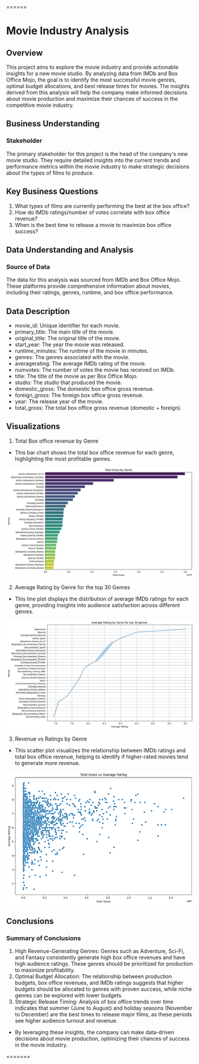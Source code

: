 
======
# Movie Industry Analysis

## Overview
This project aims to explore the movie industry and provide actionable insights for a new movie studio. By analyzing data from IMDb and Box Office Mojo, the goal is to identify the most successful movie genres, optimal budget allocations, and best release times for movies. The insights derived from this analysis will help the company make informed decisions about movie production and maximize their chances of success in the competitive movie industry.

## Business Understanding
### Stakeholder
The primary stakeholder for this project is the head of the company's new movie studio. They require detailed insights into the current trends and performance metrics within the movie industry to make strategic decisions about the types of films to produce.

## Key Business Questions
1. What types of films are currently performing the best at the box office?
2. How do IMDb ratings/number of votes correlate with box office revenue?
3. When is the best time to release a movie to maximize box office success?

## Data Understanding and Analysis
### Source of Data
The data for this analysis was sourced from IMDb and Box Office Mojo. These platforms provide comprehensive information about movies, including their ratings, genres, runtime, and box office performance.

## Data Description
   - movie_id: Unique identifier for each movie.
   - primary_title: The main title of the movie.
   - original_title: The original title of the movie.
   - start_year: The year the movie was released.
   - runtime_minutes: The runtime of the movie in minutes.
   - genres: The genres associated with the movie.
   - averagerating: The average IMDb rating of the movie.
   - numvotes: The number of votes the movie has received on IMDb.
   - title: The title of the movie as per Box Office Mojo.
   - studio: The studio that produced the movie.
   - domestic_gross: The domestic box office gross revenue.
   - foreign_gross: The foreign box office gross revenue.
   - year: The release year of the movie.
   - total_gross: The total box office gross revenue (domestic + foreign).

## Visualizations
1. Total Box office revenue by Genre
- This bar chart shows the total box office revenue for each genre, highlighting the most profitable genres.

![alt text](images/image-1.png)

2. Average Rating by Genre for the top 30 Genres
- This line plot displays the distribution of average IMDb ratings for each genre, providing insights into audience satisfaction across different genres.

![alt text](images/image-2.png)

3. Revenue vs Ratings by Genre
- This scatter plot visualizes the relationship between IMDb ratings and total box office revenue, helping to identify if higher-rated movies tend to generate more revenue.

![alt text](images/image-3.png)

## Conclusions
### Summary of Conclusions
1. High Revenue-Generating Genres: Genres such as Adventure, Sci-Fi, and Fantasy consistently generate high box office revenues and have high audience ratings. These genres should be prioritized for production to maximize profitability.
2. Optimal Budget Allocation: The relationship between production budgets, box office revenues, and IMDb ratings suggests that higher budgets should be allocated to genres with proven success, while niche genres can be explored with lower budgets.
3. Strategic Release Timing: Analysis of box office trends over time indicates that summer (June to August) and holiday seasons (November to December) are the best times to release major films, as these periods see higher audience turnout and revenue.

- By leveraging these insights, the company can make data-driven decisions about movie production, optimizing their chances of success in the movie industry.

=======

